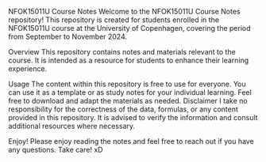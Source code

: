 NFOK15011U Course Notes
Welcome to the NFOK15011U Course Notes repository! This repository is created for students enrolled in the NFOK15011U course at the University of Copenhagen, covering the period from September to November 2024.

Overview
This repository contains notes and materials relevant to the course. It is intended as a resource for students to enhance their learning experience.

Usage
The content within this repository is free to use for everyone.
You can use it as a template or as study notes for your individual learning.
Feel free to download and adapt the materials as needed.
Disclaimer
I take no responsibility for the correctness of the data, formulas, or any content provided in this repository. It is advised to verify the information and consult additional resources where necessary.

Enjoy!
Please enjoy reading the notes and feel free to reach out if you have any questions. Take care! xD
